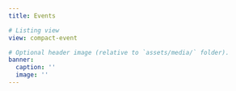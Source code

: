 ```yaml
---
title: Events

# Listing view
view: compact-event

# Optional header image (relative to `assets/media/` folder).
banner:
  caption: ''
  image: ''
---
```

